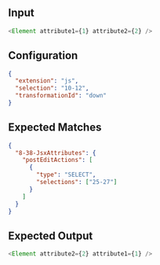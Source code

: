 
## Input
```javascript input
<Element attribute1={1} attribute2={2} />
```

## Configuration
```json configuration
{
  "extension": "js",
  "selection": "10-12",
  "transformationId": "down"
}
```

## Expected Matches
```json expected matches
{
  "8-38-JsxAttributes": {
    "postEditActions": [
      {
        "type": "SELECT",
        "selections": ["25-27"]
      }
    ]
  }
}
```


## Expected Output
```javascript expected output
<Element attribute2={2} attribute1={1} />
```
